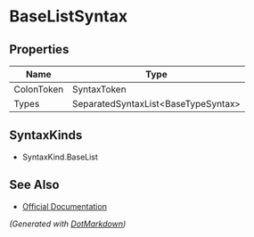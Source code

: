 # BaseListSyntax

## Properties

| Name       | Type                                 |
| ---------- | ------------------------------------ |
| ColonToken | SyntaxToken                          |
| Types      | SeparatedSyntaxList\<BaseTypeSyntax> |

## SyntaxKinds

* SyntaxKind\.BaseList

## See Also

* [Official Documentation](https://docs.microsoft.com/en-us/dotnet/api/microsoft.codeanalysis.csharp.syntax.baselistsyntax)


*\(Generated with [DotMarkdown](http://github.com/JosefPihrt/DotMarkdown)\)*